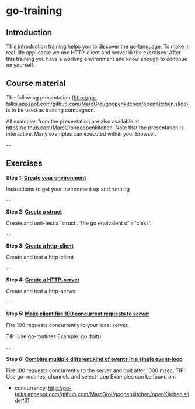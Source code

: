# go-training

## Introduction
This introduction training helps you to discover the go-language. To make it real-life applicable we use HTTP-client and server in the exercises. After this training you have a working environment and know enough to continue on yourself.

## Course material
The following presentation (http://go-talks.appspot.com/github.com/MarcGrol/goopenkitchen/openKitchen.slide) is to be used as training compagnon.

All examples from the presentation are also available at: https://github.com/MarcGrol/goopenkitchen. Note that the presentation is interactive. Many examples can executed within your browser.

--

## Exercises


**Step 1:  [Create your environment](https://github.com/MarcGrol/go-training/tree/master/step_1)**

Instructions to get your invironment up and running

--

**Step 2: [Create a struct](https://github.com/MarcGrol/go-training/tree/master/step_2)**

Create and unit-test a 'struct'. The go equivalent of a 'class'.

--

**Step 3: [Create a http-client](https://github.com/MarcGrol/go-training/tree/master/step_3)**

Create and test a http-client

--

**Step 4: [Create a HTTP-server](https://github.com/MarcGrol/go-training/tree/master/step_4)**

Create and test a http-server

--

**Step 5: [Make client fire 100 concurrent requests to server](https://github.com/MarcGrol/go-training/tree/master/step_5)**

Fire 100 requests concurrently to your local server. 

TIP: Use go-routines
Example: go doit()

--

**Step 6: [Combine multiple different kind of events in a single event-loop](https://github.com/MarcGrol/go-training/tree/master/step_6)**

Fire 100 requests concurrently to the server and quit after 1000 msec.
TIP: Use go-routines, channels and select-loop
Examples can be found on: 
 - concurrency: http://go-talks.appspot.com/github.com/MarcGrol/goopenkitchen/openKitchen.slide#31

 










